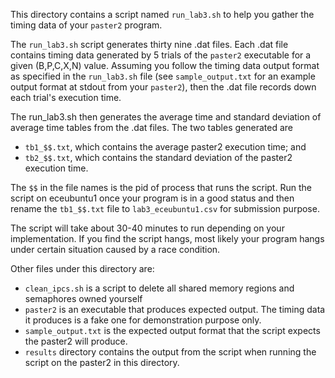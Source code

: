 This directory contains a script named `run_lab3.sh` to help you gather the timing data of your `paster2` program.

The `run_lab3.sh` script generates thirty nine .dat files. Each .dat file contains timing data generated by 5 trials of the `paster2` executable for a given (B,P,C,X,N) value.  Assuming you follow the timing data output format as specified in the `run_lab3.sh` file (see `sample_output.txt` for an example output format at stdout from your `paster2`), then the .dat file records down each trial's execution time.

The run_lab3.sh then generates the average time and standard deviation of average time tables from the .dat files.  The two tables generated are

* `tb1_$$.txt`, which contains the average paster2 execution time; and
* `tb2_$$.txt`, which contains the standard deviation of the paster2 execution time.

The `$$` in the file names is the pid of process that runs the script. Run the script on eceubuntu1 once your program is in a good status and then rename the `tb1_$$.txt` file to `lab3_eceubuntu1.csv` for submission purpose.

The script will take about 30-40 minutes to run depending on your implementation. If you find the script hangs, most likely your program hangs under certain situation caused by a race condition.

Other files under this directory are:

* `clean_ipcs.sh` is a script to delete all shared memory regions and semaphores owned yourself
* `paster2` is an executable that produces expected output. The timing data it produces is a fake one for demonstration purpose only.
* `sample_output.txt` is the expected output format that the script expects the paster2 will produce.
* `results` directory contains the output from the script when running the script on the paster2 in this directory.
